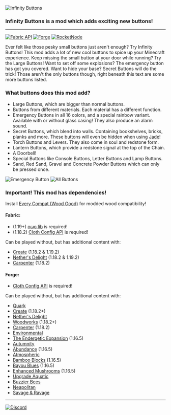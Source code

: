 ![Infinity Buttons](https://teamdiopside.nl/assets/infinitybuttons/minecraft_title.png)
### Infinity Buttons is a mod which adds exciting new buttons!

---

[![Fabric API](https://cdn.jsdelivr.net/npm/@intergrav/devins-badges@3/assets/cozy/requires/fabric-api_vector.svg)](https://modrinth.com/mod/fabric-api)
[![Forge](https://cdn.jsdelivr.net/npm/@intergrav/devins-badges@3/assets/cozy/supported/forge_vector.svg)](https://files.minecraftforge.net/net/minecraftforge/forge/)
[![RocketNode](https://teamdiopside.nl/assets/diopside/rocketnode.png)](https://billing.rocketnode.com/aff.php?aff=150440)

Ever felt like those pesky small buttons just aren't enough? Try Infinity Buttons! This mod adds a lot of new cool buttons to spice up your Minecraft experience. Keep missing the small button at your door while running? Try the Large Buttons! Want to set off some explosions? The emergency button has got you covered. Want to hide your base? Secret Buttons will do the trick! Those aren't the only buttons though, right beneath this text are some more buttons listed.

### What buttons does this mod add?

- Large Buttons, which are bigger than normal buttons.
- Buttons from different materials. Each material has a different function.
- Emergency Buttons in all 16 colors, and a special rainbow variant. Available with or without glass casing! They also produce an alarm sound.
- Secret Buttons, which blend into walls. Containing bookshelves, bricks, planks and more. These buttons will even be hidden when using [Jade](https://modrinth.com/mod/jade)!
- Torch Buttons and Levers. They also come in soul and redstone form.
- Lantern Buttons, which provide a redstone signal at the top of the Chain.
- A Doorbell!
- Special Buttons like Console Buttons, Letter Buttons and Lamp Buttons.
- Sand, Red Sand, Gravel and Concrete Powder Buttons which can only be pressed once.

![Emergency Button](https://teamdiopside.nl/assets/infinitybuttons/emergency.png)
![All Buttons](https://teamdiopside.nl/assets/infinitybuttons/all_buttons.png)


### Important! This mod has dependencies!

Install [Every Compat (Wood Good)](https://modrinth.com/mod/every-compat) for modded wood compatibility!

#### Fabric:
- (1.19+) [oωo lib](https://modrinth.com/mod/owo-lib) is required!
- (1.18.2) [Cloth Config API](https://www.curseforge.com/minecraft/mc-mods/cloth-config) is required!

Can be played without, but has additional content with:
- [Create](https://modrinth.com/mod/create) (1.18.2 & 1.19.2)
- [Nether's Delight](https://www.curseforge.com/minecraft/mc-mods/nethers-delight-fabric) (1.18.2 & 1.19.2)
- [Carpenter](https://www.curseforge.com/minecraft/mc-mods/carpenter) (1.18.2)

#### Forge:
- [Cloth Config API](https://modrinth.com/mod/cloth-config) is required! 

Can be played without, but has additional content with:
- [Quark](https://quarkmod.net/)
- [Create](https://modrinth.com/mod/create) (1.18.2+)
- [Nether's Delight](https://www.curseforge.com/minecraft/mc-mods/nethers-delight)
- [Woodworks](https://www.curseforge.com/minecraft/mc-mods/woodworks) (1.18.2+)
- [Carpenter](https://www.curseforge.com/minecraft/mc-mods/carpenter) (1.18.2)
- [Environmental](https://www.curseforge.com/minecraft/mc-mods/environmental)
- [The Endergetic Expansion](https://www.curseforge.com/minecraft/mc-mods/endergetic) (1.16.5)
- [Autumnity](https://www.curseforge.com/minecraft/mc-mods/autumnity)
- [Abundance](https://modrinth.com/mod/abundance) (1.16.5)
- [Atmospheric](https://www.curseforge.com/minecraft/mc-mods/atmospheric)
- [Bamboo Blocks](https://www.curseforge.com/minecraft/mc-mods/bamboo-blocks) (1.16.5)
- [Bayou Blues](https://modrinth.com/mod/bayou-blues) (1.16.5)
- [Enhanced Mushrooms](https://modrinth.com/mod/enhanced-mushrooms) (1.16.5)
- [Upgrade Aquatic](https://www.curseforge.com/minecraft/mc-mods/upgrade-aquatic)
- [Buzzier Bees](https://www.curseforge.com/minecraft/mc-mods/buzzier-bees)
- [Neapolitan](https://www.curseforge.com/minecraft/mc-mods/neapolitan)
- [Savage & Ravage](https://www.curseforge.com/minecraft/mc-mods/savage-and-ravage)

---

[![Discord](https://teamdiopside.nl/assets/diopside/Serverbanner.png)](https://teamdiopside.nl/discord/)

